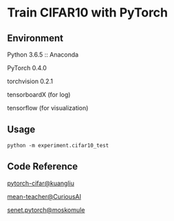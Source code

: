 # Train CIFAR10 with PyTorch

## Environment

Python 3.6.5 :: Anaconda

PyTorch 0.4.0

torchvision 0.2.1

tensorboardX (for log)

tensorflow (for visualization)

## Usage

```shell
python -m experiment.cifar10_test
```

## Code Reference

[pytorch-cifar@kuangliu](https://github.com/kuangliu/pytorch-cifar)

[mean-teacher@CuriousAI](https://github.com/CuriousAI/mean-teacher)

[senet.pytorch@moskomule](https://github.com/moskomule/senet.pytorch)

